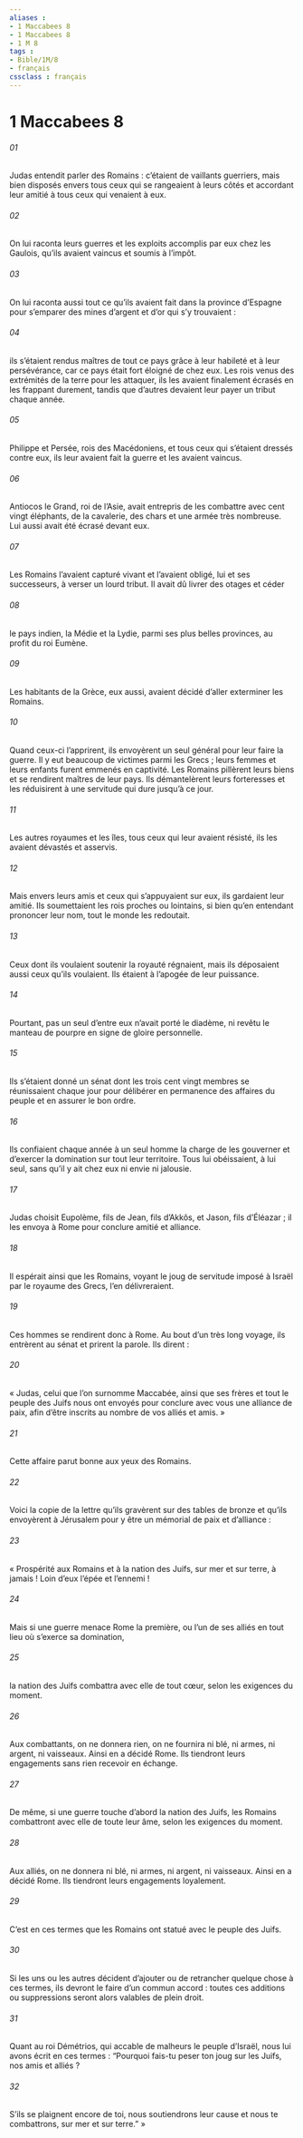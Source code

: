 ```yaml
---
aliases : 
- 1 Maccabees 8
- 1 Maccabees 8
- 1 M 8
tags : 
- Bible/1M/8
- français
cssclass : français
---
```


# 1 Maccabees 8

###### 01
Judas entendit parler des Romains : c’étaient de vaillants guerriers, mais bien disposés envers tous ceux qui se rangeaient à leurs côtés et accordant leur amitié à tous ceux qui venaient à eux.
###### 02
On lui raconta leurs guerres et les exploits accomplis par eux chez les Gaulois, qu’ils avaient vaincus et soumis à l’impôt.
###### 03
On lui raconta aussi tout ce qu’ils avaient fait dans la province d’Espagne pour s’emparer des mines d’argent et d’or qui s’y trouvaient :
###### 04
ils s’étaient rendus maîtres de tout ce pays grâce à leur habileté et à leur persévérance, car ce pays était fort éloigné de chez eux. Les rois venus des extrémités de la terre pour les attaquer, ils les avaient finalement écrasés en les frappant durement, tandis que d’autres devaient leur payer un tribut chaque année.
###### 05
Philippe et Persée, rois des Macédoniens, et tous ceux qui s’étaient dressés contre eux, ils leur avaient fait la guerre et les avaient vaincus.
###### 06
Antiocos le Grand, roi de l’Asie, avait entrepris de les combattre avec cent vingt éléphants, de la cavalerie, des chars et une armée très nombreuse. Lui aussi avait été écrasé devant eux.
###### 07
Les Romains l’avaient capturé vivant et l’avaient obligé, lui et ses successeurs, à verser un lourd tribut. Il avait dû livrer des otages et céder
###### 08
le pays indien, la Médie et la Lydie, parmi ses plus belles provinces, au profit du roi Eumène.
###### 09
Les habitants de la Grèce, eux aussi, avaient décidé d’aller exterminer les Romains.
###### 10
Quand ceux-ci l’apprirent, ils envoyèrent un seul général pour leur faire la guerre. Il y eut beaucoup de victimes parmi les Grecs ; leurs femmes et leurs enfants furent emmenés en captivité. Les Romains pillèrent leurs biens et se rendirent maîtres de leur pays. Ils démantelèrent leurs forteresses et les réduisirent à une servitude qui dure jusqu’à ce jour.
###### 11
Les autres royaumes et les îles, tous ceux qui leur avaient résisté, ils les avaient dévastés et asservis.
###### 12
Mais envers leurs amis et ceux qui s’appuyaient sur eux, ils gardaient leur amitié. Ils soumettaient les rois proches ou lointains, si bien qu’en entendant prononcer leur nom, tout le monde les redoutait.
###### 13
Ceux dont ils voulaient soutenir la royauté régnaient, mais ils déposaient aussi ceux qu’ils voulaient. Ils étaient à l’apogée de leur puissance.
###### 14
Pourtant, pas un seul d’entre eux n’avait porté le diadème, ni revêtu le manteau de pourpre en signe de gloire personnelle.
###### 15
Ils s’étaient donné un sénat dont les trois cent vingt membres se réunissaient chaque jour pour délibérer en permanence des affaires du peuple et en assurer le bon ordre.
###### 16
Ils confiaient chaque année à un seul homme la charge de les gouverner et d’exercer la domination sur tout leur territoire. Tous lui obéissaient, à lui seul, sans qu’il y ait chez eux ni envie ni jalousie.
###### 17
Judas choisit Eupolème, fils de Jean, fils d’Akkôs, et Jason, fils d’Éléazar ; il les envoya à Rome pour conclure amitié et alliance.
###### 18
Il espérait ainsi que les Romains, voyant le joug de servitude imposé à Israël par le royaume des Grecs, l’en délivreraient.
###### 19
Ces hommes se rendirent donc à Rome. Au bout d’un très long voyage, ils entrèrent au sénat et prirent la parole. Ils dirent :
###### 20
« Judas, celui que l’on surnomme Maccabée, ainsi que ses frères et tout le peuple des Juifs nous ont envoyés pour conclure avec vous une alliance de paix, afin d’être inscrits au nombre de vos alliés et amis. »
###### 21
Cette affaire parut bonne aux yeux des Romains.
###### 22
Voici la copie de la lettre qu’ils gravèrent sur des tables de bronze et qu’ils envoyèrent à Jérusalem pour y être un mémorial de paix et d’alliance :
###### 23
« Prospérité aux Romains et à la nation des Juifs, sur mer et sur terre, à jamais ! Loin d’eux l’épée et l’ennemi !
###### 24
Mais si une guerre menace Rome la première, ou l’un de ses alliés en tout lieu où s’exerce sa domination,
###### 25
la nation des Juifs combattra avec elle de tout cœur, selon les exigences du moment.
###### 26
Aux combattants, on ne donnera rien, on ne fournira ni blé, ni armes, ni argent, ni vaisseaux. Ainsi en a décidé Rome. Ils tiendront leurs engagements sans rien recevoir en échange.
###### 27
De même, si une guerre touche d’abord la nation des Juifs, les Romains combattront avec elle de toute leur âme, selon les exigences du moment.
###### 28
Aux alliés, on ne donnera ni blé, ni armes, ni argent, ni vaisseaux. Ainsi en a décidé Rome. Ils tiendront leurs engagements loyalement.
###### 29
C’est en ces termes que les Romains ont statué avec le peuple des Juifs.
###### 30
Si les uns ou les autres décident d’ajouter ou de retrancher quelque chose à ces termes, ils devront le faire d’un commun accord : toutes ces additions ou suppressions seront alors valables de plein droit.
###### 31
Quant au roi Démétrios, qui accable de malheurs le peuple d’Israël, nous lui avons écrit en ces termes : “Pourquoi fais-tu peser ton joug sur les Juifs, nos amis et alliés ?
###### 32
S’ils se plaignent encore de toi, nous soutiendrons leur cause et nous te combattrons, sur mer et sur terre.” »

